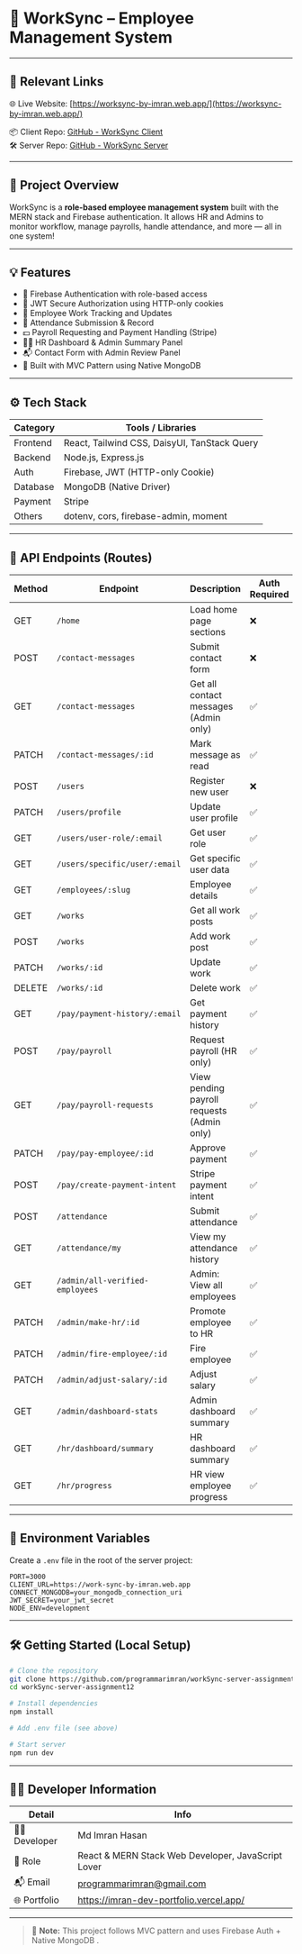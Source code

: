 # 🚀 WorkSync – Employee Management System


---

## 🔗 Relevant Links

🌐 Live Website: [https://worksync-by-imran.web.app/](https://worksync-by-imran.web.app/)

📦 Client Repo: [GitHub - WorkSync Client](https://github.com/programmarimran/WorkSync-client-assignment_12)  
🛠️ Server Repo: [GitHub - WorkSync Server](https://github.com/programmarimran/WorkSync-server-assignment_12)

---

## 📌 Project Overview

WorkSync is a **role-based employee management system** built with the MERN stack and Firebase authentication. It allows HR and Admins to monitor workflow, manage payrolls, handle attendance, and more — all in one system!

---

## 💡 Features

- 🔐 Firebase Authentication with role-based access
- 🔑 JWT Secure Authorization using HTTP-only cookies
- 📝 Employee Work Tracking and Updates
- 📆 Attendance Submission & Record
- 💵 Payroll Requesting and Payment Handling (Stripe)
- 🧑‍💼 HR Dashboard & Admin Summary Panel
- 📬 Contact Form with Admin Review Panel
- 🧠 Built with MVC Pattern using Native MongoDB 

---

## ⚙️ Tech Stack

| Category     | Tools / Libraries                            |
|--------------|----------------------------------------------|
| Frontend     | React, Tailwind CSS, DaisyUI, TanStack Query |
| Backend      | Node.js, Express.js                          |
| Auth         | Firebase, JWT (HTTP-only Cookie)             |
| Database     | MongoDB (Native Driver)                      |
| Payment      | Stripe                                       |
| Others       | dotenv, cors, firebase-admin, moment         |

---

## 🔗 API Endpoints (Routes)

| Method | Endpoint                       | Description                                 | Auth Required |
|--------|--------------------------------|---------------------------------------------|---------------|
| GET    | `/home`                        | Load home page sections                     | ❌            |
| POST   | `/contact-messages`           | Submit contact form                         | ❌            |
| GET    | `/contact-messages`           | Get all contact messages (Admin only)       | ✅            |
| PATCH  | `/contact-messages/:id`       | Mark message as read                        | ✅            |
| POST   | `/users`                      | Register new user                           | ❌            |
| PATCH  | `/users/profile`              | Update user profile                         | ✅            |
| GET    | `/users/user-role/:email`     | Get user role                               | ✅            |
| GET    | `/users/specific/user/:email` | Get specific user data                      | ✅            |
| GET    | `/employees/:slug`            | Employee details                            | ✅            |
| GET    | `/works`                      | Get all work posts                          | ✅            |
| POST   | `/works`                      | Add work post                               | ✅            |
| PATCH  | `/works/:id`                  | Update work                                 | ✅            |
| DELETE | `/works/:id`                  | Delete work                                 | ✅            |
| GET    | `/pay/payment-history/:email`| Get payment history                         | ✅            |
| POST   | `/pay/payroll`               | Request payroll (HR only)                   | ✅            |
| GET    | `/pay/payroll-requests`      | View pending payroll requests (Admin only)  | ✅            |
| PATCH  | `/pay/pay-employee/:id`      | Approve payment                             | ✅            |
| POST   | `/pay/create-payment-intent` | Stripe payment intent                        | ✅            |
| POST   | `/attendance`                | Submit attendance                           | ✅            |
| GET    | `/attendance/my`             | View my attendance history                  | ✅            |
| GET    | `/admin/all-verified-employees` | Admin: View all employees                 | ✅            |
| PATCH  | `/admin/make-hr/:id`         | Promote employee to HR                      | ✅            |
| PATCH  | `/admin/fire-employee/:id`   | Fire employee                               | ✅            |
| PATCH  | `/admin/adjust-salary/:id`   | Adjust salary                               | ✅            |
| GET    | `/admin/dashboard-stats`     | Admin dashboard summary                     | ✅            |
| GET    | `/hr/dashboard/summary`      | HR dashboard summary                        | ✅            |
| GET    | `/hr/progress`               | HR view employee progress                   | ✅            |

---

## 🌱 Environment Variables

Create a `.env` file in the root of the server project:

```env
PORT=3000
CLIENT_URL=https://work-sync-by-imran.web.app
CONNECT_MONGODB=your_mongodb_connection_uri
JWT_SECRET=your_jwt_secret
NODE_ENV=development
```

---

## 🛠️ Getting Started (Local Setup)

```bash
# Clone the repository
git clone https://github.com/programmarimran/workSync-server-assignment12.git
cd workSync-server-assignment12

# Install dependencies
npm install

# Add .env file (see above)

# Start server
npm run dev
```

---

## 👨‍💻 Developer Information

| Detail         | Info                                            |
|----------------|--------------------------------------------------|
| 👨‍💻 Developer | Md Imran Hasan                                   |
| 💼 Role        | React & MERN Stack Web Developer, JavaScript Lover |
| 📬 Email       | programmarimran@gmail.com                        |
| 🌐 Portfolio   | https://imran-dev-portfolio.vercel.app/                                     |

---

> 📢 **Note:** This project follows MVC pattern and uses Firebase Auth + Native MongoDB .

